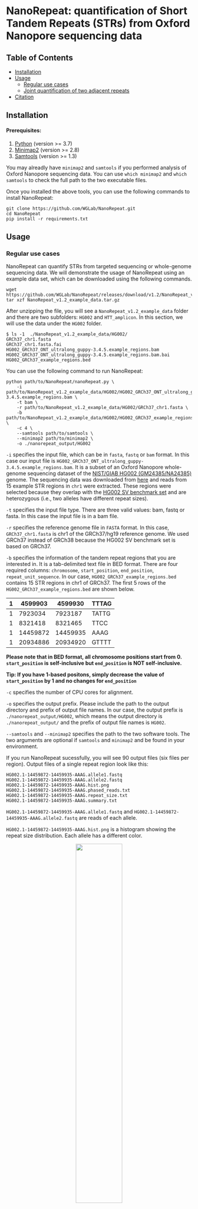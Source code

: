 # NanoRepeat: quantification of Short Tandem Repeats (STRs) from Oxford Nanopore sequencing data

## Table of Contents

- [Installation](#installation)
- [Usage](#usage)
  - [Regular use cases](#regular_use_case)
  - [Joint quantification of two adjacent repeats](#joint_quantification)
- [Citation](#citation)

## <a name="installation"></a> Installation

#### Prerequisites:

1. [Python](https://www.python.org/downloads/) (version >= 3.7)
2. [Minimap2](https://github.com/lh3/minimap2) (version >= 2.8)
3. [Samtools](https://github.com/samtools/samtools.git) (version >= 1.3)

You may alreadly have `minimap2` and `samtools` if you performed analysis of Oxford Nanopore sequencing data. You can use `which minimap2` and `which samtools` to check the full path to the two executable files.

Once you installed the above tools, you can use the following commands to install NanoRepeat:
```
git clone https://github.com/WGLab/NanoRepeat.git
cd NanoRepeat
pip install -r requirements.txt
```

## <a name="usage"></a> Usage

### <a name="regular_use_case"> Regular use cases

NanoRepeat can quantify STRs from targeted sequencing or whole-genome sequencing data. We will demonstrate the usage of NanoRepeat using an example data set, which can be downloaded using the following commands. 

```
wget https://github.com/WGLab/NanoRepeat/releases/download/v1.2/NanoRepeat_v1.2_example_data.tar.gz
tar xzf NanoRepeat_v1.2_example_data.tar.gz
```

After unzipping the file, you will see a `NanoRepeat_v1.2_example_data` folder and there are two subfolders: `HG002` and `HTT_amplicon`. In this section, we will use the data under the `HG002` folder. 

```
$ ls -1  ./NanoRepeat_v1.2_example_data/HG002/ 
GRCh37_chr1.fasta
GRCh37_chr1.fasta.fai
HG002_GRCh37_ONT_ultralong_guppy-3.4.5.example_regions.bam
HG002_GRCh37_ONT_ultralong_guppy-3.4.5.example_regions.bam.bai
HG002_GRCh37_example_regions.bed
```

You can use the following command to run NanoRepeat: 

```
python path/to/NanoRepeat/nanoRepeat.py \
    -i path/to/NanoRepeat_v1.2_example_data/HG002/HG002_GRCh37_ONT_ultralong_guppy-3.4.5.example_regions.bam \
    -t bam \
    -r path/to/NanoRepeat_v1.2_example_data/HG002/GRCh37_chr1.fasta \
    -b path/to/NanoRepeat_v1.2_example_data/HG002/HG002_GRCh37_example_regions.bed \
    -c 4 \
    --samtools path/to/samtools \
    --minimap2 path/to/minimap2 \
    -o ./nanorepeat_output/HG002
```

`-i` specifies the input file, which can be in `fasta`, `fastq` or `bam` format. In this case our input file is `HG002_GRCh37_ONT_ultralong_guppy-3.4.5.example_regions.bam`. It is a subset of an Oxford Nanopore whole-genome sequencing dataset of the [NIST/GIAB HG002 (GM24385/NA24385)](https://catalog.coriell.org/0/Sections/Search/Sample_Detail.aspx?Ref=NA24385&Product=DNA) genome. The sequencing data was downloaded from [here](https://ftp-trace.ncbi.nlm.nih.gov/giab/ftp/data/AshkenazimTrio/HG002_NA24385_son/Ultralong_OxfordNanopore/guppy-V3.4.5/HG002_hs37d5_ONT-UL_GIAB_20200204.bam) and reads from 15 example STR regions in `chr1` were extracted. These regions were selected because they overlap with the [HG002 SV benchmark set](https://ftp-trace.ncbi.nlm.nih.gov/giab/ftp/data/AshkenazimTrio/analysis/NIST_SVs_Integration_v0.6/HG002_SVs_Tier1_v0.6.vcf.gz) and are heterozygous (i.e., two alleles have different repeat sizes). 

`-t` specifies the input file type. There are three valid values: bam, fastq or fasta. In this case the input file is in a bam file. 

`-r` specifies the reference genome file in `FASTA` format. In this case, `GRCh37_chr1.fasta` is chr1 of the GRCh37/hg19 reference genome. We used GRCh37 instead of GRCh38 because the HG002 SV benchmark set is based on GRCh37. 

`-b` specifies the information of the tandem repeat regions that you are interested in. It is a tab-delimited text file in BED format. There are four required columns: `chromosome`, `start_position`, `end_position`, `repeat_unit_sequence`. In our case, `HG002_GRCh37_example_regions.bed` contains 15 STR regions in chr1 of GRCh37. The first 5 rows of the `HG002_GRCh37_example_regions.bed` are shown below. 

| 1 | 4599903  | 4599930   | TTTAG   |
|---|----------|-----------|---------|
| 1 | 7923034  | 7923187   | TATTG   |
| 1 | 8321418  | 8321465   | TTCC    |
| 1 | 14459872 |  14459935 |  AAAG   |
| 1 | 20934886 |  20934920 |  GTTTT  |


**Please note that in BED format, all chromosome positions start from 0. `start_position` is self-inclusive but `end_position` is NOT self-inclusive.**

**Tip: If you have 1-based positons, simply decrease the value of `start_position` by 1 and no changes for `end_position`**

`-c` specifies the number of CPU cores for alignment. 

`-o` specifies the output prefix. Please include the path to the output directory and prefix of output file names. In our case, the output prefix is `./nanorepeat_output/HG002`, which means the output directory is `./nanorepeat_output/` and the prefix of output file names is `HG002`.

`--samtools` and `--minimap2` specifies the path to the two software tools. The two arguments are optional if `samtools` and `minimap2` and be found in your environment. 

If you run NanoRepeat sucessfully, you will see 90 output files (six files per region). Output files of a single repeat region look like this: 

```
HG002.1-14459872-14459935-AAAG.allele1.fastq
HG002.1-14459872-14459935-AAAG.allele2.fastq
HG002.1-14459872-14459935-AAAG.hist.png
HG002.1-14459872-14459935-AAAG.phased_reads.txt
HG002.1-14459872-14459935-AAAG.repeat_size.txt
HG002.1-14459872-14459935-AAAG.summary.txt
```

`HG002.1-14459872-14459935-AAAG.allele1.fastq` and `HG002.1-14459872-14459935-AAAG.allele2.fastq` are reads of each allele. 

`HG002.1-14459872-14459935-AAAG.hist.png` is a histogram showing the repeat size distribution. Each allele has a different color.
<p align="center"><img src="images/HG002.1-14459872-14459935-AAAG.hist.png" width="50%"></p>


`HG002.1-14459872-14459935-AAAG.phased_reads.txt` shows the phasing results. First 10 lines of the `HG002.1-14459872-14459935-AAAG.phased_reads.txt` are shown below. 

```
$ head HG002.1-14459872-14459935-AAAG.phased_reads.txt 
##RepeatRegion=1-14459872-14459935-AAAG
#Read_Name	Allele_ID	Phasing_Confidence	Repeat_Size
f8797b07-2781-4fc4-b5f8-36eb4a598864	1	HIGH	8.0
f96ebe67-0d85-4a2d-ae9b-fa80812c0c98	1	HIGH	8.0
060e11db-900e-43de-b7a3-2fe46dec1093	1	HIGH	7.0
628d6b6b-09db-4270-bb3d-7078174abacd	1	HIGH	6.0
6b179488-9587-47b2-82ae-b5fe6bd98fd6	1	HIGH	7.0
0bffaad9-642d-47a8-b7b9-c827dfc2feba	1	HIGH	6.0
764f7b3d-5ffb-4135-a495-9c74054e62a3	1	HIGH	6.0
180ac4c5-ebad-4f4d-8e24-abf7698ff691	1	HIGH	7.5
```

The columns of the `*.phased_reads.txt` file: 

| Column | Description                                  |
|:------:|----------------------------------------------|
|    1   | Read_Name                                    |
|    2   | Allele_ID                                    |
|    3   | Phasing_Confidence (two values: HIGH or LOW) |
|    4   | Repeat_Size                                  |

`HG002.1-14459872-14459935-AAAG.repeat_size.txt` is the estimated repeat sizes of ALL reads. This file is similar to the `*.phased_reads.txt` file but it also includes reads that may be removed in the phasing process (e.g. reads considered as noisy reads or outliers)

```
$ head HG002.1-14459872-14459935-AAAG.repeat_size.txt 
##Repeat_Region=1-14459872-14459935-AAAG
#Read_Name	Repeat_Size
f8797b07-2781-4fc4-b5f8-36eb4a598864	8.0
f96ebe67-0d85-4a2d-ae9b-fa80812c0c98	8.0
060e11db-900e-43de-b7a3-2fe46dec1093	7.0
628d6b6b-09db-4270-bb3d-7078174abacd	6.0
6b179488-9587-47b2-82ae-b5fe6bd98fd6	7.0
55964703-dda1-4706-8f02-0c9f27007980	15.5
0bffaad9-642d-47a8-b7b9-c827dfc2feba	6.0
5a51fae4-e107-4456-bdd8-3db89a91e75d	17.0
```

`HG002.1-14459872-14459935-AAAG.summary.txt` gives the quantification of the repeat size. It has the following information: 1) repeat region; 2) number of detected alleles; 3) repeat size of each allele; 4) number of reads of each allele; 5) number of removed reads.

```
$ cat HG002.1-14459872-14459935-AAAG.summary.txt 
Repeat_Region=1-14459872-14459935-AAAG	Method=GMM	Num_Alleles=2	Num_Removed_Reads=0	Allele1_Num_Reads=24	Allele1_Repeat_Size=7	Allele2_Num_Reads=21	Allele2_Repeat_Size=15
```

### <a name="joint_quantification"> Joint quantification of two adjacent STRs (such as the `CAG` and `CCG` repeats in the HTT gene)

Sometimes two STRs are next to each other. For example, in exon-1 of the human HTT gene, there are two adjacent STRs: `CAG` and `CCG`. The sequence structure is: (CAG)<sub>m</sub>-CAA-CAG-CCG-CCA-(CCG)<sub>n</sub>. NanoRepeat can jointly quantify the two STRs and provide phased results. In our experience, looking at both repeats help generate better quantification results. 
	
We will demonstrate the joint quantification using the same example dataset (described in the above section). If you have not downloaded the dataset, you can execute following commands. 

```
wget https://github.com/WGLab/NanoRepeat/releases/download/v1.2/NanoRepeat_v1.2_example_data.tar.gz
tar xzf NanoRepeat_v1.2_example_data.tar.gz
```

After unzipping the file, you will see a `NanoRepeat_v1.2_example_data` folder and there are two subfolders: `HG002` and `HTT_amplicon`. In this section, we will use the data under the `HTT_amplicon` folder. 
	
The input fastq file is here: `./NanoRepeat_v1.2_example_data/HTT_amplicon/HTT_amplicon.fastq.gz`.
	
The reference fasta file is here: `./NanoRepeat_v1.2_example_data/HTT_amplicon/GRCh38_chr4.0_4Mb.fasta`.

You can use the following command to run `NanoRepeat-joint`:
```
python path/to/NanoRepeat/nanoRepeat-joint.py  \
    -i ./NanoRepeat_v1.2_example_data/HTT_amplicon/HTT_amplicon.fastq.gz \
    -r ./NanoRepeat_v1.0_example_data/GRCh38_chr4.0_4Mb.fasta \
    -1 chr4:3074876:3074933:CAG:200      \
    -2 chr4:3074946:3074966:CCG:20       \
    -o ./joint_quantification_output/HTT \
    -c 4
```

`-1` and `-2` specify the two repeat regions. The format of `-1`  and `-2` is `chrom:start_position:end_position:repeat_unit:max_size`. The start and end positions are 0-based (the first base on the chromosome is numbered 0). The start position is self-inclusive but the end position is non-inclusive, which is the same as the [BED format](https://genome.ucsc.edu/FAQ/FAQformat.html#format1). For example, a region of the first 100 bases of chr1 is denoted as `chr1:0:100`.  `max_size` is the max repeat length that we consider. Please set `max_size` to be a reasonal number. If `max_size` is too large (e.g. well beyond the max possible number), the speed of joint quantification might be slow.


If you run NanoRepeat sucessfully, you will see the following files in the `./joint_quantification_output` folder. 

```
HTT.allele1.fastq
HTT.allele2.fastq
HTT.chr4-3074876-3074933-CAG.hist.png
HTT.chr4-3074946-3074966-CCG.hist.png
HTT.hist2d.png
HTT.phased_reads.txt
HTT.repeat_size.txt
HTT.scatter.png
HTT.summary.txt
```

`HTT.allele1.fastq` and `HTT.allele2.fastq` are the reads assigned to each allele. 

`HTT.chr4-3074876-3074933-CAG.hist.png` is a histogram showing the repeat size distribution of the first repeat (chr4-3074876-3074933-CAG).

<p align="center"><img src="images/HTT.chr4-3074876-3074933-CAG.hist.png" width="50%"></p>

`HTT.chr4-3074946-3074966-CCG.hist.png` is a histogram showing the repeat size distribution of the second repeat (chr4-3074946-3074966-CCG). 

<p align="center"><img src="images/HTT.chr4-3074946-3074966-CCG.hist.png" width="50%"></p>

`HTT.hist2d.png` is a two-dimensional histogram showing the joint distribution of the two repeats. 

<p align="center"><img src="images/HTT.hist2d.png" width="50%"></p>

`HTT.scatter.png` is a scatter plot showing the joint distribution of the two repeats. The dotted lines indicates the 95% equi-probability surface of the Gaussian mixture models.

<p align="center"><img src="images/HTT.scatter.png" width="50%"></p>


`HTT.phased_reads.txt` shows the phasing results. The first line is the path to the input FASTQ file. Lines 2-9 of the `HTT.phased_reads.txt` file are shown below (as a table). 

| #Read_Name | Allele_ID | Phasing_Confidence | chr4-3074876-3074933-CAG.Repeat_Size | chr4-3074946-3074966-CCG.Repeat_Size |
|---|:---:|:---:|:---:|:---:|
| ONT_read330 | 1 | HIGH | 13.5 | 8 |
| ONT_read1284 | 1 | HIGH | 17 | 11.5 |
| ONT_read579 | 1 | HIGH | 16 | 10 |
| ONT_read838 | 1 | HIGH | 15.5 | 10 |
| ONT_read520 | 1 | LOW | 25 | 13 |
| ONT_read1066 | 1 | HIGH | 17.5 | 10 |
| ONT_read1059 | 1 | HIGH | 16 | 10.5 |
| ONT_read526 | 1 | HIGH | 17 | 10 |

The `*summary.txt` file gives the quantification of the repeat sizes. It has the following information: 
1) input file
2) number of alleles
3) number of reads for each allele
4) quantification of repeat sizes of each allele

The content of `HTT.summary.txt` is shown below: 

| Input_FASTQ | path/to/HTT_amplicon.fastq.gz |
|---|---|
| Method | 2D-GMM |
| Num_Alleles | 2 |
| Num_Removed_Reads | 0 |
| Allele1_Num_Reads | 733 |
| Allele1_chr4-3074876-3074933-CAG.Repeat_Size | 17 |
| Allele1_chr4-3074946-3074966-CCG.Repeat_Size | 10 |
| Allele2_Num_Reads | 856 |
| Allele2_chr4-3074876-3074933-CAG.Repeat_Size | 55 |
| Allele2_chr4-3074946-3074966-CCG.Repeat_Size | 7 |


## <a name="citation"></a> Citation
If you use NanoRepeat, please cite: 

Fang, Li, & Wang, Kai. (2022). NanoRepeat: quantification of Short Tandem Repeats (STRs) from Oxford Nanopore sequencing data (v1.2). Zenodo. https://doi.org/10.5281/zenodo.7024485

BibTeX format: 
```
@software{fang_li_2022_7024485,
  author       = {Fang, Li and
                  Wang, Kai},
  title        = {{NanoRepeat: quantification of Short Tandem Repeats 
                   (STRs) from Oxford Nanopore sequencing data}},
  month        = aug,
  year         = 2022,
  publisher    = {Zenodo},
  version      = {v1.2},
  doi          = {10.5281/zenodo.7024485},
  url          = {https://doi.org/10.5281/zenodo.7024485}
}
```
